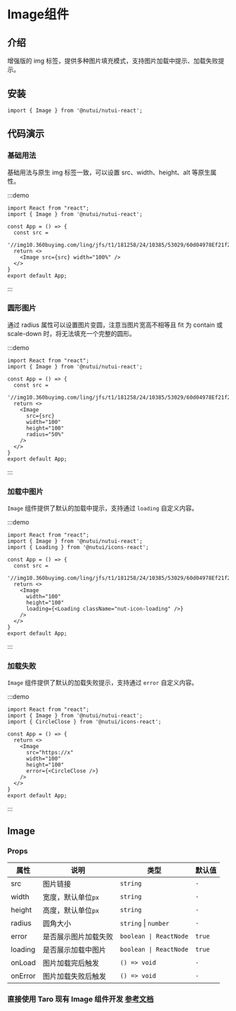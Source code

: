 # Image组件

## 介绍

增强版的 img 标签，提供多种图片填充模式，支持图片加载中提示、加载失败提示。

## 安装

```tsx
import { Image } from '@nutui/nutui-react';
```

## 代码演示

### 基础用法

基础用法与原生 img 标签一致，可以设置 src、width、height、alt 等原生属性。

:::demo

```tsx
import React from "react";
import { Image } from '@nutui/nutui-react';

const App = () => {
  const src =
    '//img10.360buyimg.com/ling/jfs/t1/181258/24/10385/53029/60d04978Ef21f2d42/92baeb21f907cd24.jpg'
  return <>
    <Image src={src} width="100%" />
  </>
}
export default App;
```

:::

### 圆形图片

通过 radius 属性可以设置图片变圆，注意当图片宽高不相等且 fit 为 contain 或 scale-down 时，将无法填充一个完整的圆形。

:::demo

```tsx
import React from "react";
import { Image } from '@nutui/nutui-react';

const App = () => {
  const src =
    '//img10.360buyimg.com/ling/jfs/t1/181258/24/10385/53029/60d04978Ef21f2d42/92baeb21f907cd24.jpg'
  return <>
    <Image
      src={src}
      width="100"
      height="100"
      radius="50%"
    />
  </>
}
export default App;
```

:::

### 加载中图片

`Image` 组件提供了默认的加载中提示，支持通过 `loading` 自定义内容。

:::demo

```tsx
import React from "react";
import { Image } from '@nutui/nutui-react';
import { Loading } from '@nutui/icons-react';

const App = () => {
  const src =
    '//img10.360buyimg.com/ling/jfs/t1/181258/24/10385/53029/60d04978Ef21f2d42/92baeb21f907cd24.jpg'
  return <>
    <Image
      width="100"
      height="100"
      loading={<Loading className="nut-icon-loading" />}
    />
  </>
}
export default App;
```

:::

### 加载失败

`Image` 组件提供了默认的加载失败提示，支持通过 `error` 自定义内容。

:::demo

```tsx
import React from "react";
import { Image } from '@nutui/nutui-react';
import { CircleClose } from '@nutui/icons-react';

const App = () => {
  return <>
    <Image
      src="https://x"
      width="100"
      height="100"
      error={<CircleClose />}
    />
  </>
}
export default App;
```

:::

## Image

### Props

| 属性 | 说明 | 类型 | 默认值 |
| --- | --- | --- | --- |
| src | 图片链接 | `string` | `-` |
| width | 宽度，默认单位`px` | `string` | `-` |
| height | 高度，默认单位`px` | `string` | `-` |
| radius | 圆角大小 | `string`  \|  `number` | `-` |
| error | 是否展示图片加载失败 | `boolean \| ReactNode` | `true` |
| loading | 是否展示加载中图片 | `boolean \| ReactNode` | `true` |
| onLoad | 图片加载完后触发 | `() => void` | `-` |
| onError | 图片加载失败后触发 | `() => void` | `-` |


### 直接使用 Taro 现有 Image 组件开发 [参考文档](https://taro-docs.jd.com/docs/components/media/image)
